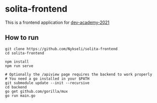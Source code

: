 # solita-frontend

This is a frontend application for [dev-academy-2021](https://github.com/solita/dev-academy-2021)

## How to run

```
git clone https://github.com/Nykseli/solita-frontend
cd solita-frontend

npm install
npm run serve

# Optionally the /apiview page requires the backend to work properly
# You need a go installed in your $PATH
git submodule update --init --recursive
cd backend
go get github.com/gorilla/mux
go run main.go
```



